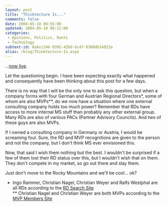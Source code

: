 ```yaml
---
layout: post
title: "Thinktecture Is..."
comments: false
date: 2004-05-10 08:55:00
updated: 2004-05-10 09:11:00
categories:
 - Opinions, Politics, Rants
 - Technology
subtext-id: 6a6cc246-9392-42bd-bc47-9308db14922a
alias: /blog/Thinktecture-Is.aspx
---
```



...[now live](http://www.thinktecture.com).

Let the questioning begin. I have been expecting exactly what happened and consequently have been thinking about this post for a few days.

There is no way that I will be the only one to ask this question, but when a company forms with four German and Austrian Regional Directors*, some of whom are also MVPs**, do we now have a situation where one external consulting company holds too much power? Remember that RDs have access to more internal MS stuff than probably any other external group. Many RDs are also of various PACs (Partner Advisory Councils). And two of these guys are also MVPs.

If I owned a consulting company in Germany or Austria, I would be screaming foul. Sure, the RD and MVP recognitions are given to the person and not the company, but I don't think MS ever envisioned this.

Now, that said I wish them nothing but the best. I wouldn't be surprised if a few of them lost their RD status over this, but I wouldn't wish that on them. They don't compete in my market, so go out there and slay them.

Just don't move to the Rocky Mountains and we'll be cool... ok?

* Ingo Rammer, Christian Nagel, Christian Weyer and Ralfs Westphal are all RDs according to the [RD Search Site](http://www.microsoftregionaldirectors.com/Public/rdFind.aspx)  
** Christian Nagel and Christian Weyer are both MVPs according to the [MVP Members Site](http://mvp.support.microsoft.com/default.aspx?scid=fh;EN-US;mvpaward&style=toc)
